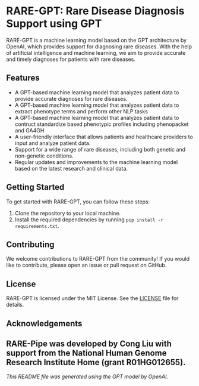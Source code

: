 # RARE-GPT: Rare Disease Diagnosis Support using GPT

RARE-GPT is a machine learning model based on the GPT architecture by OpenAI, which provides support for diagnosing rare diseases. With the help of artificial intelligence and machine learning, we aim to provide accurate and timely diagnoses for patients with rare diseases.

## Features

- A GPT-based machine learning model that analyzes patient data to provide accurate diagnoses for rare diseases.
- A GPT-based machine learning model that analyzes patient data to extract phenotype terms and perform other NLP tasks
- A GPT-based machine learning model that analyzes patient data to contruct standardize based phenotypic profiles including phenopacket and GA4GH
- A user-friendly interface that allows patients and healthcare providers to input and analyze patient data.
- Support for a wide range of rare diseases, including both genetic and non-genetic conditions.
- Regular updates and improvements to the machine learning model based on the latest research and clinical data.

## Getting Started

To get started with RARE-GPT, you can follow these steps:

1. Clone the repository to your local machine.
2. Install the required dependencies by running `pip install -r requirements.txt`.

## Contributing

We welcome contributions to RARE-GPT from the community! If you would like to contribute, please open an issue or pull request on GitHub.

## License

RARE-GPT is licensed under the MIT License. See the [LICENSE](LICENSE) file for details.

## Acknowledgements

RARE-Pipe was developed by Cong Liu with support from the National Human Genome Research Institute Home (grant R01HG012655). 
---

*This README file was generated using the GPT model by OpenAI.*
